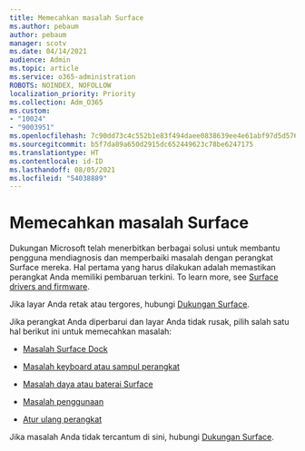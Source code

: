 ```yaml
---
title: Memecahkan masalah Surface
ms.author: pebaum
author: pebaum
manager: scotv
ms.date: 04/14/2021
audience: Admin
ms.topic: article
ms.service: o365-administration
ROBOTS: NOINDEX, NOFOLLOW
localization_priority: Priority
ms.collection: Adm_O365
ms.custom:
- "10024"
- "9003951"
ms.openlocfilehash: 7c90dd73c4c552b1e83f494daee0838639ee4e61abf97d5d576f88ded9a4c631
ms.sourcegitcommit: b5f7da89a650d2915dc652449623c78be6247175
ms.translationtype: HT
ms.contentlocale: id-ID
ms.lasthandoff: 08/05/2021
ms.locfileid: "54038889"
---
```

# <a name="troubleshoot-surface"></a>Memecahkan masalah Surface

Dukungan Microsoft telah menerbitkan berbagai solusi untuk membantu pengguna mendiagnosis dan memperbaiki masalah dengan perangkat Surface mereka. Hal pertama yang harus dilakukan adalah memastikan perangkat Anda memiliki pembaruan terkini. To learn more, see [Surface drivers and firmware](https://docs.microsoft.com/surface/support-solutions-surface#surface-drivers-and-firmware).

Jika layar Anda retak atau tergores, hubungi [Dukungan Surface](https://docs.microsoft.com/surface/contact-surface-support?tabs=online).

Jika perangkat Anda diperbarui dan layar Anda tidak rusak, pilih salah satu hal berikut ini untuk memecahkan masalah:
 
- [Masalah Surface Dock](https://docs.microsoft.com/surface/support-solutions-surface#surface-dock-issues)
 
- [Masalah keyboard atau sampul perangkat](https://support.microsoft.com/sbs/surface/troubleshoot-your-surface-type-cover-or-keyboard-5b7ed1a7-bedd-5164-94a7-87f8e95df3fe?)
 
- [Masalah daya atau baterai Surface](https://docs.microsoft.com/surface/support-solutions-surface#surface-power-or-battery-issues)
 
- [Masalah penggunaan](https://docs.microsoft.com/surface/support-solutions-surface#deployment-issues)
 
- [Atur ulang perangkat](https://docs.microsoft.com/surface/support-solutions-surface#reset-device)

Jika masalah Anda tidak tercantum di sini, hubungi [Dukungan Surface](https://docs.microsoft.com/surface/contact-surface-support?tabs=online).

